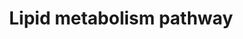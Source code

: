 ---
annotations:
- id: DOID:9970
  parent: disease of metabolism
  type: Disease Ontology
  value: obesity
- id: PW:0000010
  parent: classic metabolic pathway
  type: Pathway Ontology
  value: lipid metabolic pathway
- id: CL:0000448
  parent: native cell
  type: Cell Type Ontology
  value: white fat cell
authors:
- Mkutmon
- Susan
- Egonw
- Khanspers
- Eweitz
citedin: ''
communities:
- ontox
description: 'Lipid metabolism is the break down or storage of fats for energy.  These
  fats are obtained from food or synthesized by an animal''s liver. Lipid metabolism
  occurs in plants, though the processes differ in some ways compared to animals.
  Lipogenesis is the process of synthesizing fats. Lipid metabolism often begins with
  hydrolysis, which occurs when a chemical breaks down as a reaction to coming in
  contact with water. Since lipids (fats) are hydrophobic, hydrolysis in lipid metabolism
  occurs in the cytoplasm which ends up creating glycerol and fatty acids. Due to
  the hydrophobic nature of lipids they require special transport proteins known as
  lipoproteins, which are hydrophilic. Lipoproteins are categorized by their density
  levels. The varying densities between the types of lipoproteins are characteristic
  to what type of fats they transport. Some lipoproteins are synthesized in the liver;
  others originate elsewhere. Description source: [https://en.wikipedia.org/wiki/Lipid_metabolism
  Wikipedia]  Proteins on this pathway have targeted assays available via the [https://assays.cancer.gov/available_assays?wp_id=WP3965
  CPTAC Assay Portal]'
last-edited: 2024-09-17
ndex: d97f4bfa-8b68-11eb-9e72-0ac135e8bacf
organisms:
- Homo sapiens
redirect_from:
- /index.php/Pathway:WP3965
- /instance/WP3965
- /instance/WP3965_r135480
revision: r135480
schema-jsonld:
- '@context': https://schema.org/
  '@id': https://wikipathways.github.io/pathways/WP3965.html
  '@type': Dataset
  creator:
    '@type': Organization
    name: WikiPathways
  description: 'Lipid metabolism is the break down or storage of fats for energy.  These
    fats are obtained from food or synthesized by an animal''s liver. Lipid metabolism
    occurs in plants, though the processes differ in some ways compared to animals.
    Lipogenesis is the process of synthesizing fats. Lipid metabolism often begins
    with hydrolysis, which occurs when a chemical breaks down as a reaction to coming
    in contact with water. Since lipids (fats) are hydrophobic, hydrolysis in lipid
    metabolism occurs in the cytoplasm which ends up creating glycerol and fatty acids.
    Due to the hydrophobic nature of lipids they require special transport proteins
    known as lipoproteins, which are hydrophilic. Lipoproteins are categorized by
    their density levels. The varying densities between the types of lipoproteins
    are characteristic to what type of fats they transport. Some lipoproteins are
    synthesized in the liver; others originate elsewhere. Description source: [https://en.wikipedia.org/wiki/Lipid_metabolism
    Wikipedia]  Proteins on this pathway have targeted assays available via the [https://assays.cancer.gov/available_assays?wp_id=WP3965
    CPTAC Assay Portal]'
  keywords:
  - ABHD5
  - ACACA
  - ACLY
  - ACSBG1
  - ACSS2
  - AKT1
  - AKT2
  - AKT3
  - Acetate
  - Acetyl-CoA (cyt)
  - Acetyl-CoA (mit)
  - BCAA
  - BCFA
  - BCKDHA
  - Citrate
  - DAG
  - FASN
  - Free fatty acids
  - HILPDA
  - LIPE
  - MAG
  - Malonyl-CoA
  - PDHA1
  - PLIN1
  - PNPLA2
  - PRKAA1
  - PRKAA2
  - PRKAB1
  - PRKAB2
  - PRKACA
  - PRKACB
  - PRKACG
  - PRKAG1
  - PRKAG2
  - PRKAG3
  - PRKAR1A
  - PRKAR1B
  - PRKAR2A
  - PRKAR2B
  - Palimitate
  - Palimitate-CoA
  - Pyruvate
  - TAG
  license: CC0
  name: Lipid metabolism pathway
seo: CreativeWork
title: Lipid metabolism pathway
wpid: WP3965
---